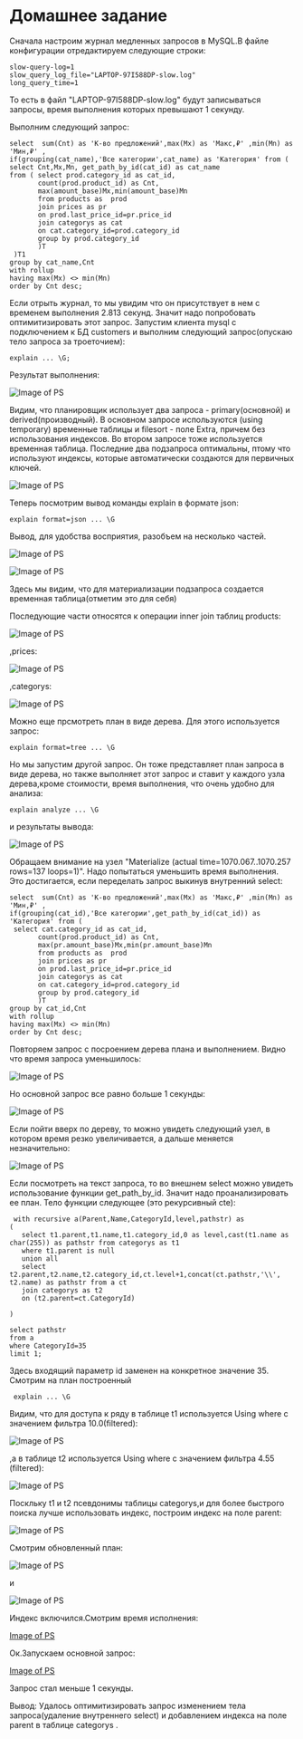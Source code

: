 # Домашнее задание


Сначала настроим журнал медленных запросов в MySQL.В файле конфигурации отредактируем следующие строки:

```
slow-query-log=1
slow_query_log_file="LAPTOP-97I588DP-slow.log"
long_query_time=1
``` 
То есть в файл "LAPTOP-97I588DP-slow.log" будут записываться запросы, время выполнения которых превышают 1 секунду.


Выполним следующий запрос:

```
select  sum(Cnt) as 'К-во предложений',max(Mx) as 'Макс,₽' ,min(Mn) as 'Мин,₽' ,
if(grouping(cat_name),'Все категории',cat_name) as 'Категория' from (
select Cnt,Mx,Mn, get_path_by_id(cat_id) as cat_name 
from ( select prod.category_id as cat_id,
	   count(prod.product_id) as Cnt,
	   max(amount_base)Mx,min(amount_base)Mn
       from products as  prod
       join prices as pr
       on prod.last_price_id=pr.price_id 
       join categorys as cat
       on cat.category_id=prod.category_id
       group by prod.category_id
       )T
 )T1
group by cat_name,Cnt
with rollup
having max(Mx) <> min(Mn)
order by Cnt desc;
```
Если отрыть журнал, то мы увидим что он присутствует в нем с временем выполнения 2.813 секунд.
Значит надо попробовать оптимитизировать этот запрос.
Запустим клиента mysql с подключением к БД customers и выполним следующий запрос(опускаю тело запроса за троеточием):
```
explain ... \G;

```

Результат выполнения:

![Image of PS](https://github.com/nesteg/otus_db/blob/master/PerfomQuery_mysql/images/explain_table_part1_1.png)

Видим, что планировщик использует два запроса - primary(основной) и derived(производный).
В основном запросе  используются (using temporary) временные таблицы и filesort - поле Extra, причем без использования индексов.
Во втором запросе тоже используется временная таблица.
Последние два подзапроса оптимальны, птому что используют индексы, которые автоматически создаются для первичных ключей.

![Image of PS](https://github.com/nesteg/otus_db/blob/master/PerfomQuery_mysql/images/explain_table_part2_2.png)
 
Теперь посмотрим вывод команды explain в формате json:
```
explain format=json ... \G
```
Вывод, для удобства восприятия, разобъем на несколько частей.


![Image of PS](https://github.com/nesteg/otus_db/blob/master/PerfomQuery_mysql/images/explain_json_part1_1.png)


![Image of PS](https://github.com/nesteg/otus_db/blob/master/PerfomQuery_mysql/images/explain_json_part2_1.png)

Здесь мы видим, что для материализации подзапроса создается временная таблица(отметим это для себя)

Последующие части относятся к операции inner join таблиц products:

![Image of PS](https://github.com/nesteg/otus_db/blob/master/PerfomQuery_mysql/images/explain_json_part3_1.png) 

,prices:

![Image of PS](https://github.com/nesteg/otus_db/blob/master/PerfomQuery_mysql/images/explain_json_part5_1.png) 

,categorys:

![Image of PS](https://github.com/nesteg/otus_db/blob/master/PerfomQuery_mysql/images/explain_json_part4_1.png) 

Можно еще прсмотреть план в виде дерева. Для этого используется запрос:
```
explain format=tree ... \G
```

Но мы запустим другой запрос. Он тоже представляет план запроса в виде дерева, 
но также выполняет этот запрос и ставит у каждого узла дерева,кроме стоимости, время выполнения, что очень удобно для анализа:

```
explain analyze ... \G
``` 

и результаты вывода:

![Image of PS](https://github.com/nesteg/otus_db/blob/master/PerfomQuery_mysql/images/explain_tree_1.png) 

Обращаем внимание на узел "Materialize  (actual time=1070.067..1070.257 rows=137 loops=1)".  Надо попытаться уменьшить время выполнения.
Это достигается, если переделать запрос выкинув внутренний select:
```
select  sum(Cnt) as 'К-во предложений',max(Mx) as 'Макс,₽' ,min(Mn) as 'Мин,₽' ,
if(grouping(cat_id),'Все категории',get_path_by_id(cat_id)) as 'Категория' from (
 select cat.category_id as cat_id,
	   count(prod.product_id) as Cnt,
	   max(pr.amount_base)Mx,min(pr.amount_base)Mn
       from products as  prod
       join prices as pr
       on prod.last_price_id=pr.price_id 
       join categorys as cat
       on cat.category_id=prod.category_id
       group by prod.category_id
       )T
group by cat_id,Cnt
with rollup
having max(Mx) <> min(Mn)
order by Cnt desc;
```

Повторяем запрос с посроением дерева плана и выполнением. Видно что время запроса уменьшилось:

![Image of PS](https://github.com/nesteg/otus_db/blob/master/PerfomQuery_mysql/images/explain_tree_2_1.png) 

Но основной запрос все равно больше 1 секунды:

![Image of PS](https://github.com/nesteg/otus_db/blob/master/PerfomQuery_mysql/images/explain_tree_2.png) 

Если пойти вверх по дереву, то можно увидеть следующий узел, в котором время резко увеличивается, а дальше меняется незначительно:

![Image of PS](https://github.com/nesteg/otus_db/blob/master/PerfomQuery_mysql/images/explain_tree_2_2.png) 

Если посмотреть на текст запроса, то во внешнем select можно увидеть использование функции get_path_by_id.
Значит надо проанализировать ее план. Тело функции следующее (это рекурсивный cte):

```
 with recursive a(Parent,Name,CategoryId,level,pathstr) as 
( 
   select t1.parent,t1.name,t1.category_id,0 as level,cast(t1.name as char(255)) as pathstr from categorys as t1
   where t1.parent is null
   union all
   select t2.parent,t2.name,t2.category_id,ct.level+1,concat(ct.pathstr,'\\', t2.name) as pathstr from a ct
   join categorys as t2
   on (t2.parent=ct.CategoryId)
 
)

select pathstr 
from a
where CategoryId=35
limit 1; 
```

Здесь входящий параметр id заменен на конкретное значение 35.
Смотрим на план построенный

```
 explain ... \G
```


Видим, что для доступа к ряду в  таблице t1 используется Using where c значением фильтра 10.0(filtered):

![Image of PS](https://github.com/nesteg/otus_db/blob/master/PerfomQuery_mysql/images/explain_table_func_part1_1.png)

,а в таблице t2 используется Using where c значением фильтра 4.55 (filtered):

![Image of PS](https://github.com/nesteg/otus_db/blob/master/PerfomQuery_mysql/images/explain_table_func_part2_1.png)

Поскльку t1 и t2 псевдонимы таблицы categorys,и для более быстрого поиска лучше использовать индекс,
построим индекс на поле parent:

![Image of PS](https://github.com/nesteg/otus_db/blob/master/PerfomQuery_mysql/images/add_index.png) 

Смотрим обновленный план:

![Image of PS](https://github.com/nesteg/otus_db/blob/master/PerfomQuery_mysql/images/explain_table_func_part1_2.png.png) 

и

![Image of PS](https://github.com/nesteg/otus_db/blob/master/PerfomQuery_mysql/images/explain_table_func_part2_2.png)


Индекс включился.Смотрим время исполнения:

[Image of PS](https://github.com/nesteg/otus_db/blob/master/PerfomQuery_mysql/images/explain_tree_func_2.png) 

Ок.Запускаем основной запрос:

[Image of PS](https://github.com/nesteg/otus_db/blob/master/PerfomQuery_mysql/images/explain_tree_func_3.png) 

Запрос стал меньше 1 секунды.

Вывод:
Удалось оптимитизировать запрос изменением тела запроса(удаление внутреннего select)
и добавлением индекса на поле parent в таблице categorys .   

